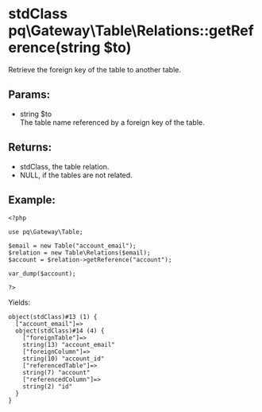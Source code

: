# stdClass pq\Gateway\Table\Relations::getReference(string $to)

Retrieve the foreign key of the table to another table.

## Params:

* string $to  
  The table name referenced by a foreign key of the table.

## Returns:

* stdClass, the table relation.
* NULL, if the tables are not related.

## Example:

	<?php
	
	use pq\Gateway\Table;
	
	$email = new Table("account_email");
	$relation = new Table\Relations($email);
	$account = $relation->getReference("account");
	
	var_dump($account);
	
	?>

Yields:

	object(stdClass)#13 (1) {
	  ["account_email"]=>
	  object(stdClass)#14 (4) {
		["foreignTable"]=>
		string(13) "account_email"
		["foreignColumn"]=>
		string(10) "account_id"
		["referencedTable"]=>
		string(7) "account"
		["referencedColumn"]=>
		string(2) "id"
	  }
	}

